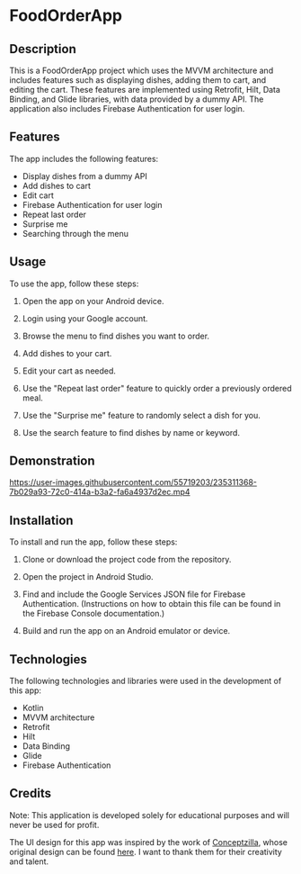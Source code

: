# FoodOrderApp

## Description

This is a FoodOrderApp project which uses the MVVM architecture and includes features such as displaying dishes, adding them to cart, and editing the cart. These features are implemented using Retrofit, Hilt, Data Binding, and Glide libraries, with data provided by a dummy API. The application also includes Firebase Authentication for user login.

## Features

The app includes the following features:

- Display dishes from a dummy API
- Add dishes to cart
- Edit cart
- Firebase Authentication for user login
- Repeat last order
- Surprise me
- Searching through the menu

## Usage

To use the app, follow these steps:

1. Open the app on your Android device.

2. Login using your Google account.

3. Browse the menu to find dishes you want to order.

4. Add dishes to your cart.

5. Edit your cart as needed.

6. Use the "Repeat last order" feature to quickly order a previously ordered meal.

7. Use the "Surprise me" feature to randomly select a dish for you.

8. Use the search feature to find dishes by name or keyword.

## Demonstration

https://user-images.githubusercontent.com/55719203/235311368-7b029a93-72c0-414a-b3a2-fa6a4937d2ec.mp4

## Installation

To install and run the app, follow these steps:

1. Clone or download the project code from the repository.

2. Open the project in Android Studio.

3. Find and include the Google Services JSON file for Firebase Authentication. (Instructions on how to obtain this file can be found in the Firebase Console documentation.)

4. Build and run the app on an Android emulator or device.


## Technologies

The following technologies and libraries were used in the development of this app:

- Kotlin
- MVVM architecture
- Retrofit
- Hilt
- Data Binding
- Glide
- Firebase Authentication

## Credits

Note: This application is developed solely for educational purposes and will never be used for profit.

The UI design for this app was inspired by the work of [Conceptzilla](https://dribbble.com/Conceptzilla), whose original design can be found [here](https://dribbble.com/shots/18221219-Food-Delivery-App-Concept). I want to thank them for their creativity and talent.
